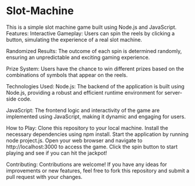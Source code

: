 # Slot-Machine
This is a simple slot machine game built using Node.js and JavaScript.
Features:
  Interactive Gameplay: Users can spin the reels by clicking a button, simulating the experience of a real slot machine.
 
  Randomized Results: The outcome of each spin is determined randomly, ensuring an unpredictable and exciting gaming experience.

  Prize System: Users have the chance to win different prizes based on the combinations of symbols that appear on the reels.

Technologies Used:
  Node.js: The backend of the application is built using Node.js, providing a robust and efficient runtime environment for server-side code.

JavaScript: The frontend logic and interactivity of the game are implemented using JavaScript, making it dynamic and engaging for users.

How to Play:
  Clone this repository to your local machine.
  Install the necessary dependencies using npm install.
  Start the application by running node project.js.
  Open your web browser and navigate to http://localhost:3000 to access the game.
  Click the spin button to start playing and see if you can hit the jackpot!
  
Contributing:
Contributions are welcome! If you have any ideas for improvements or new features, feel free to fork this repository and submit a pull request with your changes.
